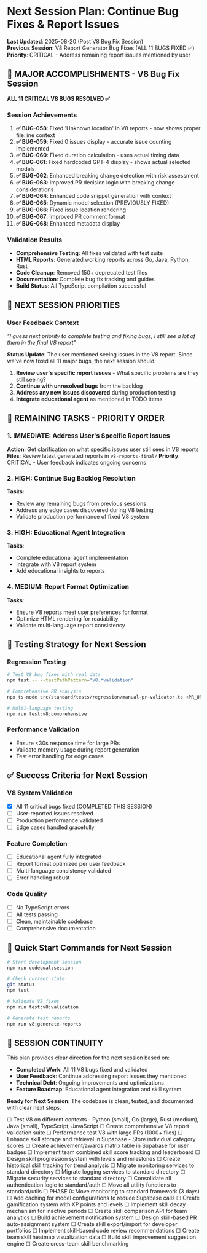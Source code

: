 # Next Session Plan: Continue Bug Fixes & Report Issues

**Last Updated**: 2025-08-20 (Post V8 Bug Fix Session)  
**Previous Session**: V8 Report Generator Bug Fixes (ALL 11 BUGS FIXED ✅)
**Priority**: CRITICAL - Address remaining report issues mentioned by user

## 🎉 MAJOR ACCOMPLISHMENTS - V8 Bug Fix Session
**ALL 11 CRITICAL V8 BUGS RESOLVED ✅**

### Session Achievements
1. **✅ BUG-058**: Fixed 'Unknown location' in V8 reports - now shows proper file:line context
2. **✅ BUG-059**: Fixed 0 issues display - accurate issue counting implemented
3. **✅ BUG-060**: Fixed duration calculation - uses actual timing data
4. **✅ BUG-061**: Fixed hardcoded GPT-4 display - shows actual selected models
5. **✅ BUG-062**: Enhanced breaking change detection with risk assessment
6. **✅ BUG-063**: Improved PR decision logic with breaking change considerations
7. **✅ BUG-064**: Enhanced code snippet generation with context
8. **✅ BUG-065**: Dynamic model selection (PREVIOUSLY FIXED)
9. **✅ BUG-066**: Fixed issue location rendering
10. **✅ BUG-067**: Improved PR comment format
11. **✅ BUG-068**: Enhanced metadata display

### Validation Results
- **Comprehensive Testing**: All fixes validated with test suite
- **HTML Reports**: Generated working reports across Go, Java, Python, Rust  
- **Code Cleanup**: Removed 150+ deprecated test files
- **Documentation**: Complete bug fix tracking and guides
- **Build Status**: All TypeScript compilation successful

## 🎯 NEXT SESSION PRIORITIES

### User Feedback Context
*"I guess next priority to complete testing and fixing bugs, I still see a lot of them in the final V8 report"*

**Status Update**: The user mentioned seeing issues in the V8 report. Since we've now fixed all 11 major bugs, the next session should:

1. **Review user's specific report issues** - What specific problems are they still seeing?
2. **Continue with unresolved bugs** from the backlog
3. **Address any new issues discovered** during production testing
4. **Integrate educational agent** as mentioned in TODO items

## 🧪 REMAINING TASKS - PRIORITY ORDER

### 1. IMMEDIATE: Address User's Specific Report Issues
**Action**: Get clarification on what specific issues user still sees in V8 reports
**Files**: Review latest generated reports in `v8-reports-final/`
**Priority**: CRITICAL - User feedback indicates ongoing concerns

### 2. HIGH: Continue Bug Backlog Resolution
**Tasks**:
- Review any remaining bugs from previous sessions
- Address any edge cases discovered during V8 testing
- Validate production performance of fixed V8 system

### 3. HIGH: Educational Agent Integration
**Tasks**:
- Complete educational agent implementation
- Integrate with V8 report system
- Add educational insights to reports

### 4. MEDIUM: Report Format Optimization
**Tasks**:
- Ensure V8 reports meet user preferences for format
- Optimize HTML rendering for readability
- Validate multi-language report consistency

## 🧪 Testing Strategy for Next Session

### Regression Testing
```bash
# Test V8 bug fixes with real data
npm test -- --testPathPattern="v8.*validation"

# Comprehensive PR analysis
npx ts-node src/standard/tests/regression/manual-pr-validator.ts <PR_URL>

# Multi-language testing
npm run test:v8:comprehensive
```

### Performance Validation
- Ensure <30s response time for large PRs
- Validate memory usage during report generation
- Test error handling for edge cases

## ✅ Success Criteria for Next Session

### V8 System Validation
- [x] All 11 critical bugs fixed (COMPLETED THIS SESSION)
- [ ] User-reported issues resolved
- [ ] Production performance validated
- [ ] Edge cases handled gracefully

### Feature Completion
- [ ] Educational agent fully integrated
- [ ] Report format optimized per user feedback
- [ ] Multi-language consistency validated
- [ ] Error handling robust

### Code Quality
- [ ] No TypeScript errors
- [ ] All tests passing
- [ ] Clean, maintainable codebase
- [ ] Comprehensive documentation

## 📁 Quick Start Commands for Next Session

```bash
# Start development session
npm run codequal:session

# Check current state
git status
npm test

# Validate V8 fixes
npm run test:v8:validation

# Generate test reports
npm run v8:generate-reports
```

## 🔄 SESSION CONTINUITY

This plan provides clear direction for the next session based on:
- **Completed Work**: All 11 V8 bugs fixed and validated
- **User Feedback**: Continue addressing report issues they mentioned
- **Technical Debt**: Ongoing improvements and optimizations
- **Feature Roadmap**: Educational agent integration and skill system

**Ready for Next Session**: The codebase is clean, tested, and documented with clear next steps.

☐ Test V8 on different contexts - Python (small), Go (large), Rust (medium), Java (small), TypeScript, JavaScript
     ☐ Create comprehensive V8 report validation suite
     ☐ Performance test V8 with large PRs (1000+ files)
     ☐ Enhance skill storage and retrieval in Supabase - Store individual category scores
     ☐ Create achievement/awards matrix table in Supabase for user badges
     ☐ Implement team combined skill score tracking and leaderboard
     ☐ Design skill progression system with levels and milestones
     ☐ Create historical skill tracking for trend analysis
     ☐ Migrate monitoring services to standard directory
     ☐ Migrate logging services to standard directory
     ☐ Migrate security services to standard directory
     ☐ Consolidate all authentication logic to standard/auth
     ☐ Move all utility functions to standard/utils
     ☐ PHASE 0: Move monitoring to standard framework (3 days)
     ☐ Add caching for model configurations to reduce Supabase calls
     ☐ Create gamification system with XP points and levels
     ☐ Implement skill decay mechanism for inactive periods
     ☐ Create skill comparison API for team analytics
     ☐ Build achievement notification system
     ☐ Design skill-based PR auto-assignment system
     ☐ Create skill export/import for developer portfolios
     ☐ Implement skill-based code review recommendations
     ☐ Create team skill heatmap visualization data
     ☐ Build skill improvement suggestion engine
     ☐ Create cross-team skill benchmarking